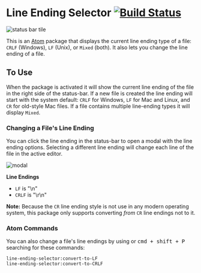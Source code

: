 # Line Ending Selector [![Build Status](https://travis-ci.org/atom/line-ending-selector.svg?branch=master)](https://travis-ci.org/atom/line-ending-selector)

![status bar tile](https://cloud.githubusercontent.com/assets/1305617/9274149/6b317568-4293-11e5-83ba-614a6c0d9890.png)


This is an [Atom](https://atom.io) package that displays the current line ending type of a file: `CRLF` (Windows), `LF` (Unix), or `Mixed` (both). It also lets you change the line ending of a file.

## To Use

When the package is activated it will show the current line ending of the file in the right side of the status-bar. If a new file is created the line ending will start with the system default: `CRLF` for Windows, `LF` for Mac and Linux, and `CR` for old-style Mac files. If a file contains multiple line-ending types it will display `Mixed`.

### Changing a File's Line Ending

You can click the line ending in the status-bar to open a modal with the line ending options. Selecting a different line ending will change each line of the file in the active editor.

![modal](https://cloud.githubusercontent.com/assets/1305617/9273907/2be5c136-4291-11e5-94af-65ece408eb12.png)

**Line Endings**

- `LF` is "\n"
- `CRLF` is "\r\n"

**Note:** Because the `CR` line ending style is not use in any modern operating system, this package only supports converting *from* `CR` line endings not to it.

### Atom Commands

You can also change a file's line endings by using or <kbd>cmd + shift + P</kbd> searching for these commands:

```text
line-ending-selector:convert-to-LF
line-ending-selector:convert-to-CRLF
```
